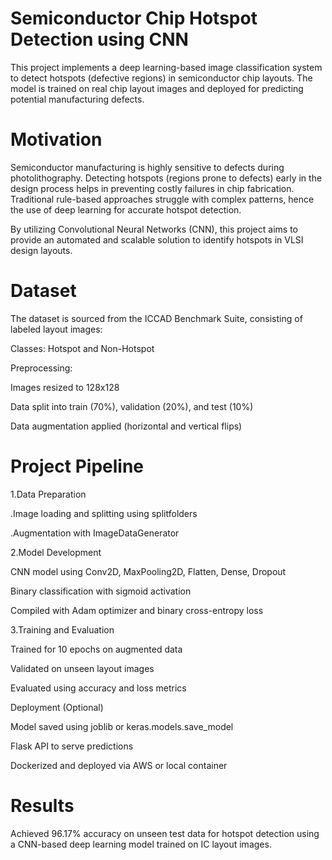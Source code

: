 # Semiconductor Chip Hotspot Detection using CNN

This project implements a deep learning-based image classification system to detect hotspots (defective regions) in semiconductor chip layouts. The model is trained on real chip layout images and deployed for predicting potential manufacturing defects.

# Motivation

Semiconductor manufacturing is highly sensitive to defects during photolithography. Detecting hotspots (regions prone to defects) early in the design process helps in preventing costly failures in chip fabrication. Traditional rule-based approaches struggle with complex patterns, hence the use of deep learning for accurate hotspot detection.

By utilizing Convolutional Neural Networks (CNN), this project aims to provide an automated and scalable solution to identify hotspots in VLSI design layouts.

# Dataset

The dataset is sourced from the ICCAD Benchmark Suite, consisting of labeled layout images:

Classes: Hotspot and Non-Hotspot

Preprocessing:

Images resized to 128x128

Data split into train (70%), validation (20%), and test (10%)

Data augmentation applied (horizontal and vertical flips)

# Project Pipeline

1.Data Preparation

.Image loading and splitting using splitfolders

.Augmentation with ImageDataGenerator

2.Model Development

CNN model using Conv2D, MaxPooling2D, Flatten, Dense, Dropout

Binary classification with sigmoid activation

Compiled with Adam optimizer and binary cross-entropy loss

3.Training and Evaluation

Trained for 10 epochs on augmented data

Validated on unseen layout images

Evaluated using accuracy and loss metrics

Deployment (Optional)

Model saved using joblib or keras.models.save_model

Flask API to serve predictions

Dockerized and deployed via AWS or local container

# Results

Achieved 96.17% accuracy on unseen test data for hotspot detection using a CNN-based deep learning model trained on IC layout images.
